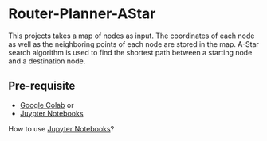 # Router-Planner-AStar
This projects takes a map of nodes as input. The coordinates of each node as well as the neighboring points of each node are stored in the map. A-Star search algorithm is used to find the shortest path between a starting node and a destination node.

## Pre-requisite
- [Google Colab](https://colab.research.google.com/)
          or
- [Juypter Notebooks](https://jupyter.readthedocs.io/en/latest/install.html)
  
How to use [Jupyter Notebooks](https://www.codecademy.com/articles/how-to-use-jupyter-notebooks)?
